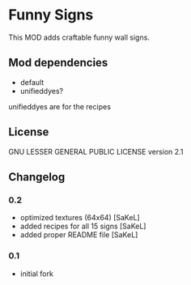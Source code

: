 # Funny Signs #

This MOD adds craftable funny wall signs.

## Mod dependencies ##
* default
* unifieddyes?

unifieddyes are for the recipes

## License ##
GNU LESSER GENERAL PUBLIC LICENSE version 2.1

## Changelog ##
### 0.2 ###
* optimized textures (64x64) [SaKeL]
* added recipes for all 15 signs [SaKeL]
* added proper README file [SaKeL]

### 0.1 ###
* initial fork